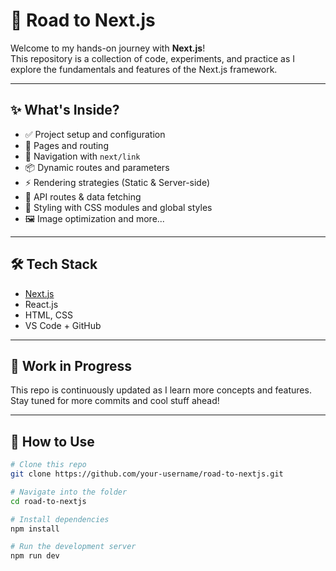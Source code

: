 
# 🚀 Road to Next.js

Welcome to my hands-on journey with **Next.js**!  
This repository is a collection of code, experiments, and practice as I explore the fundamentals and features of the Next.js framework.

---

## ✨ What's Inside?

- ✅ Project setup and configuration
- 📄 Pages and routing
- 🔗 Navigation with `next/link`
- 📦 Dynamic routes and parameters
- ⚡ Rendering strategies (Static & Server-side)
- 🧠 API routes & data fetching
- 💅 Styling with CSS modules and global styles
- 🖼️ Image optimization and more...

---

## 🛠️ Tech Stack

- [Next.js](https://nextjs.org/)
- React.js
- HTML, CSS
- VS Code + GitHub

---

## 🚧 Work in Progress

This repo is continuously updated as I learn more concepts and features.  
Stay tuned for more commits and cool stuff ahead!

---

## 📁 How to Use

```bash
# Clone this repo
git clone https://github.com/your-username/road-to-nextjs.git

# Navigate into the folder
cd road-to-nextjs

# Install dependencies
npm install

# Run the development server
npm run dev
